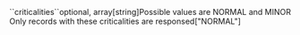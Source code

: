 <tr><td>``criticalities``</td><td>optional, array[string]</td><td>Possible values are NORMAL and MINOR<br/>Only records with these criticalities are responsed</td><td>["NORMAL"]</td><td></td></tr>

